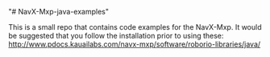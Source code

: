 "# NavX-Mxp-java-examples" 


This is a small repo that contains code examples for the NavX-Mxp.
It would be suggested that you follow the installation prior to using these:
http://www.pdocs.kauailabs.com/navx-mxp/software/roborio-libraries/java/

